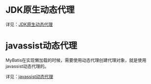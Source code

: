 # JDK原生动态代理

详见：[JDK原生动态代理](https://gitee.com/anxiaole/DayDayUp/blob/master/Spring/AOP/%E5%8A%A8%E6%80%81%E4%BB%A3%E7%90%86/JDK%E5%8E%9F%E7%94%9F%E5%8A%A8%E6%80%81%E4%BB%A3%E7%90%86.md)





# javassist动态代理

MyBatis在实现懒加载的时候，需要使用动态代理创建代理对象，就是使用javassist动态代理的。

详见：[javassist动态代理](https://gitee.com/anxiaole/DayDayUp/tree/master/Spring/AOP/javassist)

